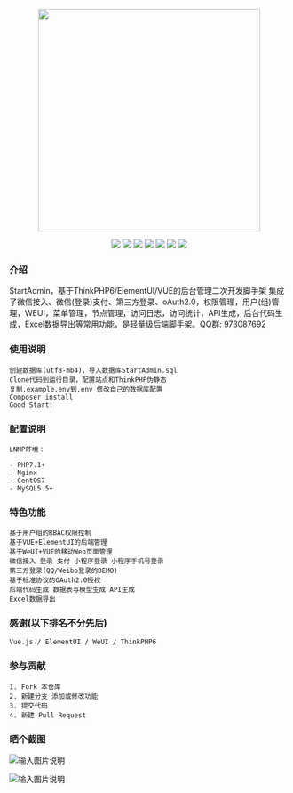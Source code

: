 <p align="center">
<img width="400" src="https://images.gitee.com/uploads/images/2020/0401/021130_0f534901_145025.png"/>
</p>
<p align="center">

<img src="https://svg.hamm.cn?key=gitee&value=star&project=hamm/StartAdmin">
<img src="https://svg.hamm.cn?key=gitee&value=fork&project=hamm/StartAdmin">
<img src="https://svg.hamm.cn?key=gitee&value=watch&project=hamm/StartAdmin">
<img src="https://svg.hamm.cn?key=gitee&value=commit&project=hamm/StartAdmin">
<img src="https://svg.hamm.cn/?key=框架&value=ThinkPHP6"/>
<img src="https://svg.hamm.cn/?key=数据库&value=MySQL5.5+"/>
<img src="https://svg.hamm.cn/?key=运行时&value=PHP7.1+"/>

</p>

### 介绍

StartAdmin，基于ThinkPHP6/ElementUI/VUE的后台管理二次开发脚手架 集成了微信接入、微信(登录)支付、第三方登录、oAuth2.0，权限管理，用户(组)管理，WEUI，菜单管理，节点管理，访问日志，访问统计，API生成，后台代码生成，Excel数据导出等常用功能，是轻量级后端脚手架。QQ群: 973087692

### 使用说明
```
创建数据库(utf8-mb4)，导入数据库StartAdmin.sql
Clone代码到运行目录，配置站点和ThinkPHP伪静态
复制.example.env到.env 修改自己的数据库配置
Composer install 
Good Start!
```
### 配置说明
```
LNMP环境：

- PHP7.1+
- Nginx
- CentOS7
- MySQL5.5+
```
### 特色功能
```
基于用户组的RBAC权限控制
基于VUE+ElementUI的后端管理
基于WeUI+VUE的移动Web页面管理
微信接入 登录 支付 小程序登录 小程序手机号登录
第三方登录(QQ/Weibo登录的DEMO)
基于标准协议的OAuth2.0授权
后端代码生成 数据表与模型生成 API生成
Excel数据导出
```
### 感谢(以下排名不分先后)
``` 
Vue.js / ElementUI / WeUI / ThinkPHP6
```

### 参与贡献
```
1. Fork 本仓库
2. 新建分支 添加或修改功能
3. 提交代码
4. 新建 Pull Request
```
### 晒个截图
![输入图片说明](https://images.gitee.com/uploads/images/2020/0401/021330_e8b2482f_145025.png "截屏2020-04-0101.36.11.png")

![输入图片说明](https://images.gitee.com/uploads/images/2020/0401/021415_b9ec454e_145025.png "截屏2020-04-0101.38.26.png")